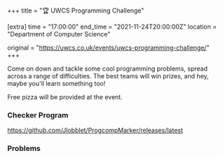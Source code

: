 +++
title = "🏆 UWCS Programming Challenge"

[extra]
time = "17:00:00"
end_time = "2021-11-24T20:00:00Z"
location = "Department of Computer Science"

original = "https://uwcs.co.uk/events/uwcs-programming-challenge/"    
+++

Come on down and tackle some cool programming problems, spread across a range of difficulties. The best teams will win prizes, and hey, maybe you'll learn something too\!

Free pizza will be provided at the event.

### Checker Program
<https://github.com/Jlobblet/ProgcompMarker/releases/latest>

### Problems
